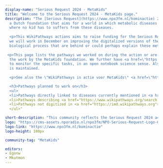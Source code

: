 ```yaml
---
display-name: "Serious Request 2024 - MetaKids"
title: "Welcome to the Serious Request 2024 - MetaKids page."
description: "The [Serious Request](https://www.npo3fm.nl/kominactie) 2024 action is to raise funding for [MetaKids](https://metakids.nl/),
  a Dutch foundation that aims for a world in which metabolic diseases can be treated or prevented and
  where no kid has to suffers from these diseases.
  
  <p>This WikiPathways actions aims to raise funding for the Serious Request 2024 action and in return
  we will work in December on improving the digitalized versions of the latest literature about the
  biological process that are behind or could perhaps explain these metabolic diseases.
  
 <p>This page lists the pathways we worked on during the action or are otherwise relevant to
  the work by the MetaKids foundation. We further have <a href=\"https://github.com/orgs/wikipathways/projects/2/views/1\">this project board</a>
  to monitor the specific tasks, in an open notebook science sense. Also, a dedicated <a href=\"https://www.wikipathways.org/sr24-curation/\">curation website</a>
  is maintained.
  
  <p>See also the \"WikiPathways in actie voor MetaKids\" <a href=\"https://www.npo3fm.nl/kominactie/acties/wikipathways-in-actie-voor-metakids\">page</a> where you can donate money for MetaKids.

  <h3>Pathways planned to work on</h3>
  <ul>
  <li>Pathways directly linked to diseases currently mentioned in <a href="https://www.unitedformetabolicdiseases.nl/publicaties.php">research articles</a> by <a href="https://www.unitedformetabolicdiseases.nl/">United for Metabolic Diseases</a>, e.g. <a href="https://www.wikipathways.org/pathways/WP4156">WP4156</a></li>
  <li>Pathways describing <a href="https://www.wikipathways.org/search.html?query=mitochondria">mitochondrial processes</a></li>
  <li>Pathways not digitized in <a href="https://imd.wikipathways.org">the book behind the IMD portal</a>, see <a href="https://classic.wikipathways.org/index.php/Portal:IEM/CoveredPathways">this table</a></li>
  </ul>"

short-description: "This community reflects the Serious Request 2024 action to raise funding for MetaKids."
logo: "https://cms-assets.nporadio.nl/npo3fm/NPO-Serious-Request-Logo-Groen-Ik-Steun-RGB.png"
logo-link: "https://www.npo3fm.nl/kominactie"
logo-height: 100px

community-tag: "MetaKids"

editors: 
- Egonw
- Mkutmon
---
```


